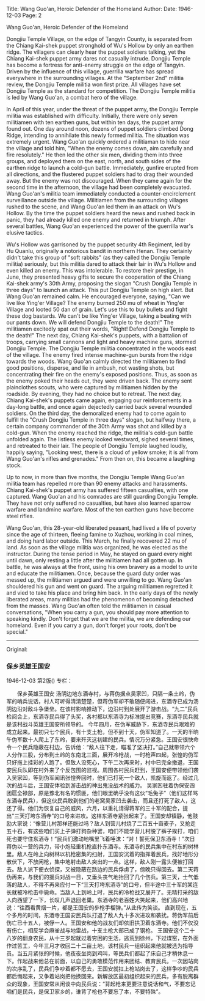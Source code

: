 Title: Wang Guo'an, Heroic Defender of the Homeland
Author:
Date: 1946-12-03
Page: 2

Wang Guo'an, Heroic Defender of the Homeland

Dongjiu Temple Village, on the edge of Tangyin County, is separated from the Chiang Kai-shek puppet stronghold of Wu's Hollow by only an earthen ridge. The villagers can clearly hear the puppet soldiers talking, yet the Chiang Kai-shek puppet army dares not casually intrude. Dongjiu Temple has become a fortress for anti-enemy struggle on the edge of Tangyin. Driven by the influence of this village, guerrilla warfare has spread everywhere in the surrounding villages. At the "September 2nd" militia review, the Dongjiu Temple militia won first prize. All villages have set Dongjiu Temple as the standard for competition. The Dongjiu Temple militia is led by Wang Guo'an, a combat hero of the village.

In April of this year, under the threat of the puppet army, the Dongjiu Temple militia was established with difficulty. Initially, there were only seven militiamen with ten earthen guns, but within ten days, the puppet army found out. One day around noon, dozens of puppet soldiers climbed Dong Ridge, intending to annihilate this newly formed militia. The situation was extremely urgent. Wang Guo'an quickly ordered a militiaman to hide near the village and told him, "When the enemy comes down, aim carefully and fire resolutely." He then led the other six men, dividing them into three groups, and deployed them on the east, north, and south sides of the earthen ridge to launch a cold-gun battle. Immediately, gunfire erupted from all directions, and the flustered puppet soldiers had to drag their wounded away. But the enemy was not discouraged. When they came again for the second time in the afternoon, the village had been completely evacuated. Wang Guo'an's militia team immediately conducted a counter-encirclement surveillance outside the village. Militiamen from the surrounding villages rushed to the scene, and Wang Guo'an led them in an attack on Wu's Hollow. By the time the puppet soldiers heard the news and rushed back in panic, they had already killed one enemy and returned in triumph. After several battles, Wang Guo'an experienced the power of the guerrilla war's elusive tactics.

Wu's Hollow was garrisoned by the puppet security 4th Regiment, led by Hu Quanlu, originally a notorious bandit in northern Henan. They certainly didn't take this group of "soft rabbits" (as they called the Dongjiu Temple militia) seriously, but this militia dared to attack their lair in Wu's Hollow and even killed an enemy. This was intolerable. To restore their prestige, in June, they presented heavy gifts to secure the cooperation of the Chiang Kai-shek army's 30th Army, proposing the slogan "Crush Dongjiu Temple in three days" to launch an attack. This put Dongjiu Temple on high alert. But Wang Guo'an remained calm. He encouraged everyone, saying, "Can we live like Ying'er Village? The enemy burned 250 mu of wheat in Ying'er Village and looted 50 dan of grain. Let's use this to buy bullets and fight these dog bastards. We can't be like Ying'er Village, taking a beating with our pants down. We will defend Dongjiu Temple to the death!" The militiamen excitedly spat out their words, "Right! Defend Dongjiu Temple to the death!" The next day, Chiang Kai-shek's puppets, with a battalion of troops, carrying small cannons and light and heavy machine guns, stormed Dongjiu Temple. The Dongjiu Temple militia concentrated in the woods east of the village. The enemy fired intense machine-gun bursts from the ridge towards the woods. Wang Guo'an calmly directed the militiamen to find good positions, disperse, and lie in ambush, not wasting shots, but concentrating their fire on the enemy's exposed positions. Thus, as soon as the enemy poked their heads out, they were driven back. The enemy sent plainclothes scouts, who were captured by militiamen hidden by the roadside. By evening, they had no choice but to retreat. The next day, Chiang Kai-shek's puppets came again, engaging our reinforcements in a day-long battle, and once again dejectedly carried back several wounded soldiers. On the third day, the demoralized enemy had to come again to fulfill the "Crush Dongjiu Temple in three days" slogan, but halfway there, a certain company commander of the 30th Army was shot and killed by a cold-gun. When the enemy reached the ridge, the militia's cold-gun battle unfolded again. The listless enemy looked westward, sighed several times, and retreated to their lair. The people of Dongjiu Temple laughed loudly, happily saying, "Looking west, there is a cloud of yellow smoke; it is all from Wang Guo'an's rifles and grenades." From then on, this became a laughing stock.

Up to now, in more than five months, the Dongjiu Temple Wang Guo'an militia team has repelled more than 90 enemy attacks and harassments. Chiang Kai-shek's puppet army has suffered fifteen casualties, with one captured. Wang Guo'an and his comrades are still guarding Dongjiu Temple. They have not only suffered no casualties, but have also learned sparrow warfare and landmine warfare. Most of the ten earthen guns have become steel rifles.

Wang Guo'an, this 28-year-old liberated peasant, had lived a life of poverty since the age of thirteen, fleeing famine to Xuzhou, working in coal mines, and doing hard labor outside. This March, he finally recovered 22 mu of land. As soon as the village militia was organized, he was elected as the instructor. During the tense period in May, he stayed on guard every night until dawn, only resting a little after the militiamen had all gotten up. In battle, he was always at the front, using his own bravery as a model to unite and educate the militiamen. Once, because the guard duty order was messed up, the militiamen argued and were unwilling to go. Wang Guo'an shouldered his gun and went on guard. The arguing militiamen regretted it and vied to take his place and bring him back. In the early days of the newly liberated areas, many militias had the phenomenon of becoming detached from the masses. Wang Guo'an often told the militiamen in casual conversations, "When you carry a gun, you should pay more attention to speaking kindly. Don't forget that we are the militia, we are defending our homeland. Even if you carry a gun, don't forget your roots, don't be special."



<hr /> 

Original: 


### 保乡英雄王国安

1946-12-03
第2版()
专栏：

　　保乡英雄王国安
    汤阴边地东酒寺村，与蒋伪据点吴家凹，只隔一条土岭，伪军的哨兵说话，村人可听得清清楚楚，但蒋伪军却不敢随便闯进，东酒寺已成为汤阴边沿对敌斗争堡垒。在该村影响推动下，边沿村到处展开了游击战。“九二”民兵检阅会上，东酒寺民兵得了头奖，各村都以东酒寺为标准提出竞赛，东酒寺民兵就是该村战斗英雄王国安所领导的。
    今年四月，在伪军威胁下，东酒寺民兵艰难的成立起来。最初只七个民兵，有十支土枪，但不到十天，伪军知道了。一天的半晌午伪军数十人爬上了东岭，要来歼灭这初建的民兵。情况万分紧急。王国安很快命令一个民兵隐蔽在村边，告诉他：“敌人往下走，瞄准了坚决打。”自己就带领六个人分作三股，分布到土岭的东南北三面，展开冷枪战，一时枪声四起，张惶的伪军只好拖上挂彩的人跑了。但敌人没死心，下午二次再来时，村中已完全撤退，王国安民兵队即在村外来了个反包围的监视。周围各村民兵赶到，王国安便带领他们袭入吴家凹，等到伪军闻讯张惶奔回时，他们已打死一个敌人，凯旋而返了。经过几次的战斗后，王国安体验到游击战的神出鬼没战术的威力。
    吴家凹驻着伪保安四团扈全禄部，原是豫北有名的惯匪，他们眼里确乎没有这伙“毛兔子”（他们这样骂东酒寺民兵），但这伙民兵敢到他们的老窝吴家凹去袭击，而且还打死了敌人，这还了得。他们为恢复自己的威风，六月，以重礼请得蒋军的三十军的配合，提出“三天打垮东酒寺”的口号来进攻。这样东酒寺紧张起来了。王国安却镇静，他鼓励大家说：“像营儿村那样还能过吗？敌人到营儿村烧了二百五十亩麦子，又抢走五十石，有这些咱们买上子弹打狗杂种罢，咱们不能学营儿村脱了裤子挨打，咱们死也要守住东酒寺！”民兵们激动地嘴里飞着唾沫：“对！誓死保卫东酒寺！”次日蒋伪以一营的兵力，带小炮轻重机枪直扑东酒寺。东酒寺的民兵集中在村东的树林里。敌人在岭上向树林以机枪密集的扫射，王国安沉着的指挥着民兵，找好地形分散伏下，不放闲枪，集中地射击敌人突出的一点。这样，敌人刚一露头便被打回去。敌人派下便衣侦探，又被隐蔽在路边的民兵俘虏了，傍晚只得回去。第二天蒋伪再来，与我们的援兵对战一日，又垂头丧气地抬回了几个伤兵。第三天，士气低落的敌人，不得不再来应付一下“三天打垮东酒寺”的口号，但半途中三十军的某连长就被冷枪击中毙命。当敌人上到岭上时，民兵的冷枪战又展开了。无精打采的敌人向西望了一下，长叹几声退回老巢。东酒寺的老百姓大笑起来，他们高兴地说：“往西看黄烟一片，都是王国安的步枪手榴弹。”从此传为笑谈。
    直到现在，五个多月的时间，东酒寺王国安民兵队打退了敌人九十多次进攻和袭扰。蒋伪军前后伤亡已十五人，被俘一人。王国安和他的战友们却依旧拱卫着东酒寺。他们不仅没有伤亡，相反学会麻雀战与地雷战，十支土枪大部已成了钢枪。
    王国安这个二十八岁的翻身农民，从十三岁起就过着穷困的生活，逃荒到徐州，下过煤窑，在外面作过苦工，今年三月才收回二十二亩土地，该村民兵一组织起来他就被选为指导员。当五月紧张的时候，他夜夜坐岗到鸡叫，等民兵们都起了床自己才稍休息一下。作起战来他总在前面，以自己的勇敢模范作用来团结、教育民兵。一次因站岗的次序乱了，民兵们争吵着都不愿去，王国安就扛上枪站岗去了，这样争吵的民兵都后悔起来，又争着站岗把他换回来。新解放区最初组织起来的民兵，多有脱离群众的现象，王国安常从闲谈中向民兵说：“背起枪来更要注意说话和气，不要忘记咱们是民兵，是保卫家乡的，谁背了枪也不要忘了本，不要特殊”。
